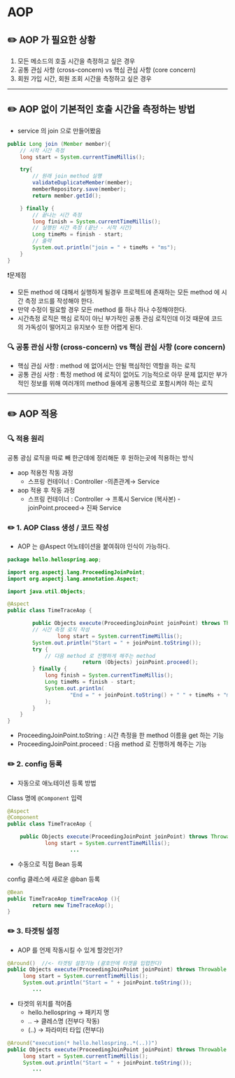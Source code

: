 # AOP

## ✏️ AOP 가 필요한 상황

1. 모든 메소드의 호출 시간을 측정하고 싶은 경우
2. 공통 관심 사항 (cross-concern) vs 핵심 관심 사항 (core concern)
3. 회원 가입 시간, 회원 조회 시간을 측정하고 싶은 경우

---

## ✏️ AOP 없이 기본적인 호출 시간을 측정하는 방법

- service 의 join 으로 만들어봤음

```java
public Long join (Member member){
	// 시작 시간 측정
	long start = System.currentTimeMillis();

	try{
		// 원래 join method 실행
		validateDuplicateMember(member);
		memberRepository.save(member);
		return member.getId();

	} finally {
		// 끝나는 시간 측정
		long finish = System.currentTimeMillis();
		// 실행된 시간 측정 (끝난 - 시작 시간)
		Long timeMs = finish - start;
		// 출력
		System.out.println("join = " + timeMs + "ms");
	}
}
```

❗️문제점 

- 모든 method 에 대해서 실행하게 될경우 프로젝트에 존재하는 모든 method 에 시간 측정 코드를 작성해야 한다.
- 만약 수정이 필요할 경우 모든 method 를 하나 하나 수정해야한다.
- 시간측정 로직은 핵심 로직이 아닌 부가적인 공통 관심 로직인데 이것 때문에 코드의 가독성이 떨어지고 유지보수 또한 어렵게 된다.

### 🔍 공통 관심 사항 (cross-concern) vs 핵심 관심 사항 (core concern)

- 핵심 관심 사항 : method 에 없어서는 안될 핵심적인 역할을 하는 로직
- 공통 관심 사항 : 특정 method 에 로직이 없어도 기능적으로 아무 문제 없지만 부가적인 정보를 위해 여러개의 method 들에게 공통적으로 포함시켜야 하는 로직

---

## ✏️ AOP 적용

### 🔍 적용 원리

공통 광심 로직을 따로 빼 한군데에 정리해둔 후 원하는곳에 적용하는 방식

- aop 적용전 작동 과정
    - 스프링 컨테이너 : Controller -의존관계→ Service
- aop 적용 후 작동 과정
    - 스프링 컨테이너 : Controller → 프록시 Service (복사본) -joinPoint.proceed→ 진짜 Service

### ✏️ 1.  AOP Class 생성 / 코드 작성

- AOP 는 @Aspect 어노테이션을 붙여줘야 인식이 가능하다.

```java
package hello.hellospring.aop;

import org.aspectj.lang.ProceedingJoinPoint;
import org.aspectj.lang.annotation.Aspect;

import java.util.Objects;

@Aspect
public class TimeTraceAop {

		public Objects execute(ProceedingJoinPoint joinPoint) throws Throwable {
        // 시간 측정 로직 작성
				long start = System.currentTimeMillis();
        System.out.println("Start = " + joinPoint.toString());
        try {
            // 다음 method 로 진행하게 해주는 method
						return (Objects) joinPoint.proceed();
        } finally {
            long finish = System.currentTimeMillis();
            Long timeMs = finish - start;
            System.out.println(
                    "End = " + joinPoint.toString() + " " + timeMs + "ms"
            );
        }
    }
}
```

- ProceedingJoinPoint.toString : 시간 측정을 한 method 이름을 get 하는 기능
- ProceedingJoinPoint.proceed : 다음 method 로 진행하게 해주는 기능

### ✏️ 2.  config 등록

- 자동으로 애노테이션 등록 방법

Class 명에 `@Component` 입력

```java
@Aspect
@Component
public class TimeTraceAop {

    public Objects execute(ProceedingJoinPoint joinPoint) throws Throwable {
	        long start = System.currentTimeMillis();
					...
```

  

- 수동으로 직접 Bean 등록

config 클레스에 새로운 @ban 등록

```java
@Bean
public TimeTraceAop timeTraceAop (){
		return new TimeTraceAop();
}
```

### ✏️ 3. 타겟팅 설정

- AOP 를 언제 작동시킬 수 있게 할것인가?

```java
@Around()  //<- 타겟팅 설정기능 (괄호안에 타겟을 입렵한다)
public Objects execute(ProceedingJoinPoint joinPoint) throws Throwable {
     long start = System.currentTimeMillis();
     System.out.println("Start = " + joinPoint.toString());
        ...
```

- 타겟의 위치를 적어줌
    - hello.hellospring → 패키지 명
    - .. → 클레스명 (전부다 작동)
    - (..) → 파라미터 타입 (전부다)

```java
@Around("execution(* hello.hellospring..*(..))")
public Objects execute(ProceedingJoinPoint joinPoint) throws Throwable {
     long start = System.currentTimeMillis();
     System.out.println("Start = " + joinPoint.toString());
        ...
```
